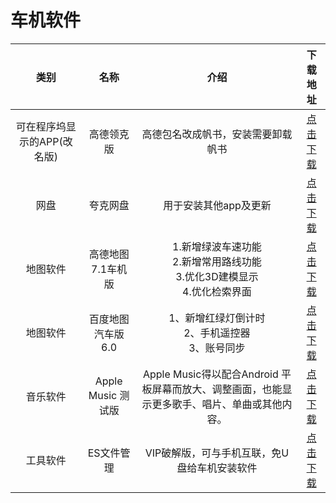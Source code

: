 # 车机软件




|            类别             |        名称        |                             介绍                             |                    下载地址                     |
| :-------------------------: | :----------------: | :----------------------------------------------------------: | :---------------------------------------------: |
| 可在程序坞显示的APP(改名版) |     高德领克版     |              高德包名改成帆书，安装需要卸载帆书              | [点击下载](https://pan.quark.cn/s/e07a13159ecf) |
|            网盘             |      夸克网盘      |                    用于安装其他app及更新                     | [点击下载](https://pan.quark.cn/s/bdbe66e51d34) |
|          地图软件           | 高德地图7.1车机版  | 1.新增绿波车速功能 <br/>2.新增常用路线功能 <br/>3.优化3D建模显示<br/> 4.优化检索界面 | [点击下载](https://pan.quark.cn/s/34d2c052fefb) |
|          地图软件           | 百度地图汽车版6.0  |    1、新增红绿灯倒计时<br/>2、手机遥控器<br/>3、账号同步     | [点击下载](https://pan.quark.cn/s/d4fdee5fbd42) |
|          音乐软件           | Apple Music 测试版 | Apple Music得以配合Android 平板屏幕而放大、调整画面，也能显示更多歌手、唱片、单曲或其他内容。 | [点击下载](https://pan.quark.cn/s/eeb3ee5cd844) |
|          工具软件           |     ES文件管理     |         VIP破解版，可与手机互联，免U盘给车机安装软件         | [点击下载](https://pan.quark.cn/s/8e02ed29d96b) |


